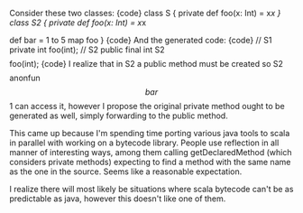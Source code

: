 Consider these two classes:
{code}
class S {
  private def foo(x: Int) = x*x
}
class S2 {
  private def foo(x: Int) = x*x
  
  def bar = 1 to 5 map foo
}
{code}
And the generated code:
{code}
// S1
private int foo(int);
// S2
public final int S2$$$$foo(int);
{code}
I realize that in S2 a public method must be created so S2$$$$anonfun$$bar$$1 can access it, however I propose the original private method ought to be generated as well, simply forwarding to the public method.

This came up because I'm spending time porting various java tools to scala in parallel with working on a bytecode library.  People use reflection in all manner of interesting ways, among them calling getDeclaredMethod (which considers private methods) expecting to find a method with the same name as the one in the source.  Seems like a reasonable expectation.

I realize there will most likely be situations where scala bytecode can't be as predictable as java, however this doesn't like one of them.
